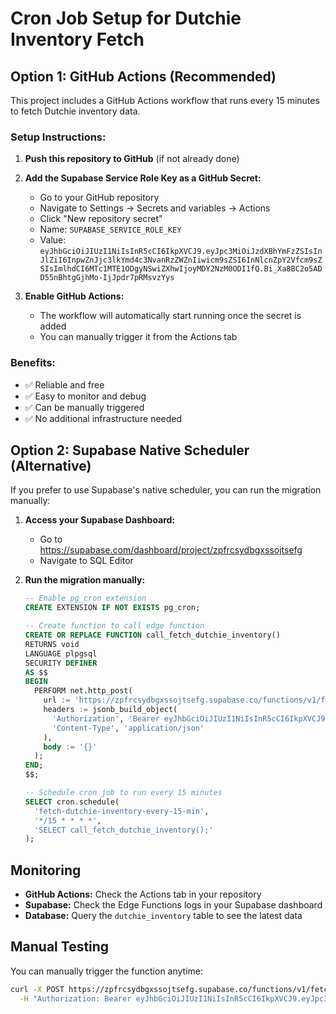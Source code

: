 # Cron Job Setup for Dutchie Inventory Fetch

## Option 1: GitHub Actions (Recommended)

This project includes a GitHub Actions workflow that runs every 15 minutes to fetch Dutchie inventory data.

### Setup Instructions:

1. **Push this repository to GitHub** (if not already done)

2. **Add the Supabase Service Role Key as a GitHub Secret:**
   - Go to your GitHub repository
   - Navigate to Settings → Secrets and variables → Actions
   - Click "New repository secret"
   - Name: `SUPABASE_SERVICE_ROLE_KEY`
   - Value: `eyJhbGciOiJIUzI1NiIsInR5cCI6IkpXVCJ9.eyJpc3MiOiJzdXBhYmFzZSIsInJlZiI6InpwZnJjc3lkYmd4c3NvanRzZWZnIiwicm9sZSI6InNlcnZpY2Vfcm9sZSIsImlhdCI6MTc1MTE1ODgyNSwiZXhwIjoyMDY2NzM0ODI1fQ.Bi_Xa8BC2o5ADD55nBhtgGjhMo-IjJpdr7pRMsvzYys`

3. **Enable GitHub Actions:**
   - The workflow will automatically start running once the secret is added
   - You can manually trigger it from the Actions tab

### Benefits:
- ✅ Reliable and free
- ✅ Easy to monitor and debug
- ✅ Can be manually triggered
- ✅ No additional infrastructure needed

## Option 2: Supabase Native Scheduler (Alternative)

If you prefer to use Supabase's native scheduler, you can run the migration manually:

1. **Access your Supabase Dashboard:**
   - Go to https://supabase.com/dashboard/project/zpfrcsydbgxssojtsefg
   - Navigate to SQL Editor

2. **Run the migration manually:**
   ```sql
   -- Enable pg_cron extension
   CREATE EXTENSION IF NOT EXISTS pg_cron;
   
   -- Create function to call edge function
   CREATE OR REPLACE FUNCTION call_fetch_dutchie_inventory()
   RETURNS void
   LANGUAGE plpgsql
   SECURITY DEFINER
   AS $$
   BEGIN
     PERFORM net.http_post(
       url := 'https://zpfrcsydbgxssojtsefg.supabase.co/functions/v1/fetch-dutchie-inventory',
       headers := jsonb_build_object(
         'Authorization', 'Bearer eyJhbGciOiJIUzI1NiIsInR5cCI6IkpXVCJ9.eyJpc3MiOiJzdXBhYmFzZSIsInJlZiI6InpwZnJjc3lkYmd4c3NvanRzZWZnIiwicm9sZSI6InNlcnZpY2Vfcm9sZSIsImlhdCI6MTc1MTE1ODgyNSwiZXhwIjoyMDY2NzM0ODI1fQ.Bi_Xa8BC2o5ADD55nBhtgGjhMo-IjJpdr7pRMsvzYys',
         'Content-Type', 'application/json'
       ),
       body := '{}'
     );
   END;
   $$;
   
   -- Schedule cron job to run every 15 minutes
   SELECT cron.schedule(
     'fetch-dutchie-inventory-every-15-min',
     '*/15 * * * *',
     'SELECT call_fetch_dutchie_inventory();'
   );
   ```

## Monitoring

- **GitHub Actions:** Check the Actions tab in your repository
- **Supabase:** Check the Edge Functions logs in your Supabase dashboard
- **Database:** Query the `dutchie_inventory` table to see the latest data

## Manual Testing

You can manually trigger the function anytime:

```bash
curl -X POST https://zpfrcsydbgxssojtsefg.supabase.co/functions/v1/fetch-dutchie-inventory \
  -H "Authorization: Bearer eyJhbGciOiJIUzI1NiIsInR5cCI6IkpXVCJ9.eyJpc3MiOiJzdXBhYmFzZSIsInJlZiI6InpwZnJjc3lkYmd4c3NvanRzZWZnIiwicm9sZSI6InNlcnZpY2Vfcm9sZSIsImlhdCI6MTc1MTE1ODgyNSwiZXhwIjoyMDY2NzM0ODI1fQ.Bi_Xa8BC2o5ADD55nBhtgGjhMo-IjJpdr7pRMsvzYys"
``` 
